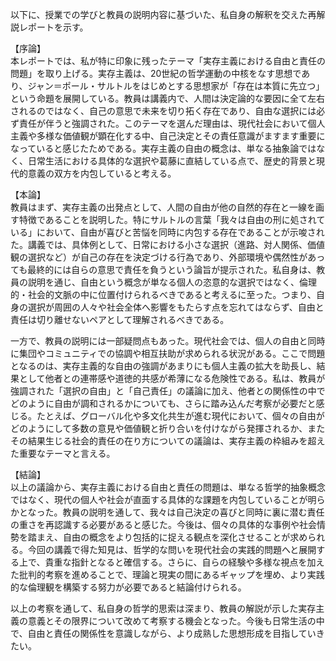 以下に、授業での学びと教員の説明内容に基づいた、私自身の解釈を交えた再解説レポートを示す。

【序論】  
本レポートでは、私が特に印象に残ったテーマ「実存主義における自由と責任の問題」を取り上げる。実存主義は、20世紀の哲学運動の中核をなす思想であり、ジャン＝ポール・サルトルをはじめとする思想家が「存在は本質に先立つ」という命題を展開している。教員は講義内で、人間は決定論的な要因に全て左右されるのではなく、自己の意思で未来を切り拓く存在であり、自由な選択には必ず責任が伴うと強調された。このテーマを選んだ理由は、現代社会において個人主義や多様な価値観が顕在化する中、自己決定とその責任意識がますます重要になっていると感じたためである。実存主義の自由の概念は、単なる抽象論ではなく、日常生活における具体的な選択や葛藤に直結している点で、歴史的背景と現代的意義の双方を内包していると考える。  

【本論】  
教員はまず、実存主義の出発点として、人間の自由が他の自然的存在と一線を画す特徴であることを説明した。特にサルトルの言葉「我々は自由の刑に処されている」において、自由が喜びと苦悩を同時に内包する存在であることが示唆された。講義では、具体例として、日常における小さな選択（進路、対人関係、価値観の選択など）が自己の存在を決定づける行為であり、外部環境や偶然性があっても最終的には自らの意思で責任を負うという論旨が提示された。私自身は、教員の説明を通じ、自由という概念が単なる個人の恣意的な選択ではなく、倫理的・社会的文脈の中に位置付けられるべきであると考えるに至った。つまり、自身の選択が周囲の人々や社会全体へ影響をもたらす点を忘れてはならず、自由と責任は切り離せないペアとして理解されるべきである。  

一方で、教員の説明には一部疑問点もあった。現代社会では、個人の自由と同時に集団やコミュニティでの協調や相互扶助が求められる状況がある。ここで問題となるのは、実存主義的な自由の強調があまりにも個人主義の拡大を助長し、結果として他者との連帯感や道徳的共感が希薄になる危険性である。私は、教員が強調された「選択の自由」と「自己責任」の議論に加え、他者との関係性の中でどのように自由が調和されるかについても、さらに踏み込んだ考察が必要だと感じる。たとえば、グローバル化や多文化共生が進む現代において、個々の自由がどのようにして多数の意見や価値観と折り合いを付けながら発揮されるか、またその結果生じる社会的責任の在り方についての議論は、実存主義の枠組みを超えた重要なテーマと言える。  

【結論】  
以上の議論から、実存主義における自由と責任の問題は、単なる哲学的抽象概念ではなく、現代の個人や社会が直面する具体的な課題を内包していることが明らかとなった。教員の説明を通して、我々は自己決定の喜びと同時に裏に潜む責任の重さを再認識する必要があると感じた。今後は、個々の具体的な事例や社会情勢を踏まえ、自由の概念をより包括的に捉える観点を深化させることが求められる。今回の講義で得た知見は、哲学的な問いを現代社会の実践的問題へと展開する上で、貴重な指針となると確信する。さらに、自らの経験や多様な視点を加えた批判的考察を進めることで、理論と現実の間にあるギャップを埋め、より実践的な倫理観を構築する努力が必要であると結論付けられる。  

以上の考察を通して、私自身の哲学的思索は深まり、教員の解説が示した実存主義の意義とその限界について改めて考察する機会となった。今後も日常生活の中で、自由と責任の関係性を意識しながら、より成熟した思想形成を目指していきたい。